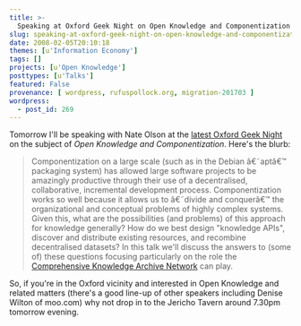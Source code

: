 ```yaml
---
title: >-
  Speaking at Oxford Geek Night on Open Knowledge and Componentization
slug: speaking-at-oxford-geek-night-on-open-knowledge-and-componentization
date: 2008-02-05T20:10:18
themes: [u'Information Economy']
tags: []
projects: [u'Open Knowledge']
posttypes: [u'Talks']
featured: False
provenance: [ wordpress, rufuspollock.org, migration-201703 ]
wordpress:
  - post_id: 269
---
```


Tomorrow I'll be speaking with Nate Olson at the [latest Oxford Geek Night](http://oxford.geeknights.net/2008/feb-6th/) on the subject of *Open Knowledge and Componentization*. Here's the blurb:

> Componentization on a large scale (such as in the Debian â€˜aptâ€™ packaging system) has allowed large software projects to be amazingly productive through their use of a decentralised, collaborative, incremental development process. Componentization works so well because it allows us to â€˜divide and conquerâ€™ the organizational and conceptual problems of highly complex systems. Given this, what are the possibilities (and problems) of this approach for knowledge generally? How do we best design "knowledge APIs", discover and distribute existing resources, and recombine decentralised datasets? In this talk we'll discuss the answers to (some of) these questions focusing particularly on the role the [Comprehensive Knowledge Archive Network](http://www.ckan.net/) can play.

So, if you're in the Oxford vicinity and interested in Open Knowledge and related matters (there's a good line-up of other speakers including Denise Wilton of moo.com) why not drop in to the Jericho Tavern around 7.30pm tomorrow evening.

